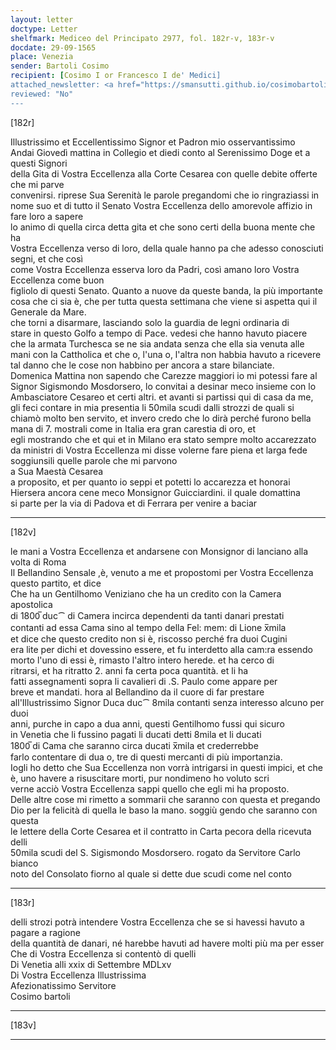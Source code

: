 ```yaml
---
layout: letter
doctype: Letter
shelfmark: Mediceo del Principato 2977, fol. 182r-v, 183r-v
docdate: 29-09-1565
place: Venezia
sender: Bartoli Cosimo
recipient: [Cosimo I or Francesco I de' Medici]
attached_newsletter: <a href="https://smansutti.github.io/cosimobartoli/texts/3079_133/">3079_133</a>
reviewed: "No"
---
```


[182r]  
  
  
Illustrissimo et Eccellentissimo Signor et Padron mio osservantissimo  
Andai Giovedì mattina in Collegio et diedi conto al Serenissimo Doge et a questi Signori  
della Gita di Vostra Eccellenza alla Corte Cesarea con quelle debite offerte che mi parve  
convenirsi. riprese Sua Serenità le parole pregandomi che io ringraziassi in  
nome suo et di tutto il Senato Vostra Eccellenza dello amorevole affizio in fare loro a sapere  
lo animo di quella circa detta gita et che sono certi della buona mente che ha  
Vostra Eccellenza verso di loro, della quale hanno pa che adesso conosciuti segni, et che così  
come Vostra Eccellenza esserva loro da Padri, così amano loro Vostra Eccellenza come buon  
figliolo di questi Senato. Quanto a nuove da queste banda, la più importante  
cosa che ci sia è, che per tutta questa settimana che viene si aspetta qui il Generale da Mare.  
che torni a disarmare, lasciando solo la guardia de legni ordinaria di  
stare in questo Golfo a tempo di Pace. vedesi che hanno havuto piacere  
che la armata Turchesca se ne sia andata senza che ella sia venuta alle  
mani con la Cattholica et che o, l'una o, l'altra non habbia havuto a ricevere  
tal danno che le cose non habbino per ancora a stare bilanciate.  
Domenica Mattina non sapendo che Carezze maggiori io mi potessi fare al  
Signor Sigismondo Mosdorsero, lo convitai a desinar meco insieme con lo  
Ambasciatore Cesareo et certi altri. et avanti si partissi qui di casa da me,  
gli feci contare in mia presentia li 50mila scudi dalli strozzi de quali si  
chiamò molto ben servito, et invero credo che lo dirà perché furono bella  
mana di 7. mostrali come in Italia era gran carestia di oro, et  
egli mostrando che et qui et in Milano era stato sempre molto accarezzato  
da ministri di Vostra Eccellenza mi disse volerne fare piena et larga fede  
soggiunsili quelle parole che mi parvono  
a Sua Maestà Cesarea  
a proposito, et per quanto io seppi et potetti lo accarezza et honorai  
Hiersera ancora cene meco Monsignor Guicciardini. il quale domattina  
si parte per la via di Padova et di Ferrara per venire a baciar  
  
---  

[182v]  
  
  
le mani a Vostra Eccellenza et andarsene con Monsignor di lanciano alla volta di Roma  
Il Bellandino Sensale ,è, venuto a me et propostomi per Vostra Eccellenza questo partito, et dice  
Che ha un Gentilhomo Veniziano che ha un credito con la Camera apostolica  
di 1800̅ duc⁀ di Camera incirca dependenti da tanti danari prestati  
contanti ad essa Cama sino al tempo della Fel: mem: di Lione x̅mila  
et dice che questo credito non si è, riscosso perché fra duoi Cugini  
era lite per dichi et dovessino essere, et fu interdetto alla cam:ra essendo  
morto l'uno di essi è, rimasto l'altro intero herede. et ha cerco di  
ritrarsi, et ha ritratto 2. anni fa certa poca quantità. et li ha  
fatti assegnamenti sopra li cavalieri di .S. Paulo come appare per  
breve et mandati. hora al Bellandino da il cuore di far prestare  
all'Illustrissimo Signor Duca duc⁀ 8mila contanti senza interesso alcuno per duoi  
anni, purche in capo a dua anni, questi Gentilhomo fussi qui sicuro  
in Venetia che li fussino pagati li ducati detti 8mila et li ducati  
1800̅ di Cama che saranno circa ducati x̅mila et crederrebbe  
farlo contentare di dua o, tre di questi mercanti di più importanzia.  
Iogli ho detto che Sua Eccellenza non vorrà intrigarsi in questi impici, et che  
è, uno havere a risuscitare morti, pur nondimeno ho voluto scri  
verne acciò Vostra Eccellenza sappi quello che egli mi ha proposto.  
Delle altre cose mi rimetto a sommarii che saranno con questa et pregando  
Dio per la felicità di quella le baso la mano. soggiù gendo che saranno con questa  
le lettere della Corte Cesarea et il contratto in Carta pecora della ricevuta delli  
50mila scudi del S. Sigismondo Mosdorsero. rogato da Servitore Carlo bianco  
noto del Consolato fiorno al quale si dette due scudi come nel conto  
  
---  

[183r]  
  
  
delli strozi potrà intendere Vostra Eccellenza che se si havessi havuto a pagare a ragione  
della quantità de danari, né harebbe havuti ad havere molti più ma per esser  
Che di Vostra Eccellenza si contentò di quelli  
Di Venetia alli xxix di Settembre MDLxv  
Di Vostra Eccellenza Illustrissima  
Afezionatissimo Servitore  
Cosimo bartoli  
  
---  

[183v]  
  
  
  
---  


